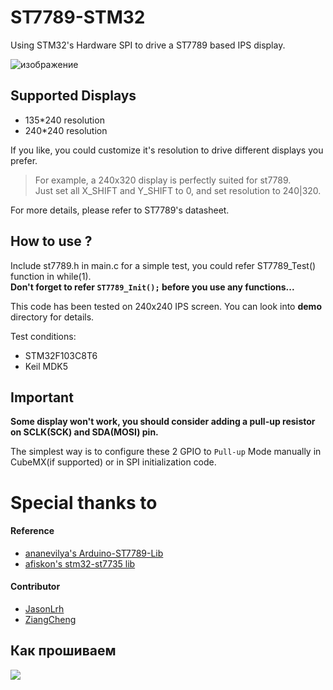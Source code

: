 # ST7789-STM32
Using STM32's Hardware SPI to drive a ST7789 based IPS display.

![изображение](https://user-images.githubusercontent.com/8113569/143623745-3a506486-ecf1-48c5-88ff-13501dffd489.png)


## Supported Displays
- 135*240 resolution  
- 240*240 resolution  

If you like, you could customize it's resolution to drive different displays you prefer. 
> For example, a 240x320 display is perfectly suited for st7789.  
> Just set all X_SHIFT and Y_SHIFT to 0, and set resolution to 240|320.  

For more details, please refer to ST7789's datasheet.  

## How to use ?

Include st7789.h in main.c
for a simple test, you could refer ST7789_Test() function in while(1).  
**Don't forget to refer `ST7789_Init();` before you use any functions...**


This code has been tested on 240x240 IPS screen. You can look into **demo** directory for details.  


Test conditions:
- STM32F103C8T6  
- Keil MDK5  

## **Important**

**Some display won't work, you should consider adding a pull-up resistor on SCLK(SCK) and SDA(MOSI) pin.**

The simplest way is to configure these 2 GPIO to `Pull-up` Mode manually in CubeMX(if supported) or in SPI initialization code.

# Special thanks to

#### Reference
- [ananevilya's Arduino-ST7789-Lib](https://github.com/ananevilya/Arduino-ST7789-Library)  
- [afiskon's stm32-st7735 lib](https://github.com/afiskon/stm32-st7735)

#### Contributor
- [JasonLrh](https://github.com/JasonLrh)  
- [ZiangCheng](https://github.com/ZiangCheng)  


## Как прошиваем
<img src="https://user-images.githubusercontent.com/8113569/144718935-8010a9c0-4dc2-49c3-a58c-c14b7917705a.png"/>
